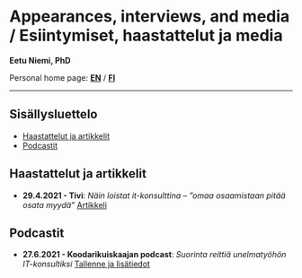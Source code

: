 # Appearances, interviews, and media / Esiintymiset, haastattelut ja media

**Eetu Niemi, PhD**

Personal home page: **[EN](https://eetuniemi.net)** / **[FI](https://eetuniemi.fi)**

---

## Sisällysluettelo

- [Haastattelut ja artikkelit](#haastattelut-ja-artikkelit)
- [Podcastit](#podcastit)

## Haastattelut ja artikkelit

- **29.4.2021 - Tivi**: *Näin loistat it-konsulttina – ”omaa osaamistaan pitää osata myydä”* [Artikkeli](https://www.tivi.fi/uutiset/a/4a161d91-55b9-4859-bd36-63da47538259)

## Podcastit

- **27.6.2021 - Koodarikuiskaajan podcast**: *Suorinta reittiä unelmatyöhön IT-konsultiksi* [Tallenne ja lisätiedot](https://koodarikuiskaaja.fi/podcast/suorinta-reittia-unelmatyohon-it-konsultiksi)
